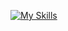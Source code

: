 [![My Skills](https://skillicons.dev/icons?i=html,css,js,next,react,tailwind,typescript)](https://skillicons.dev)
